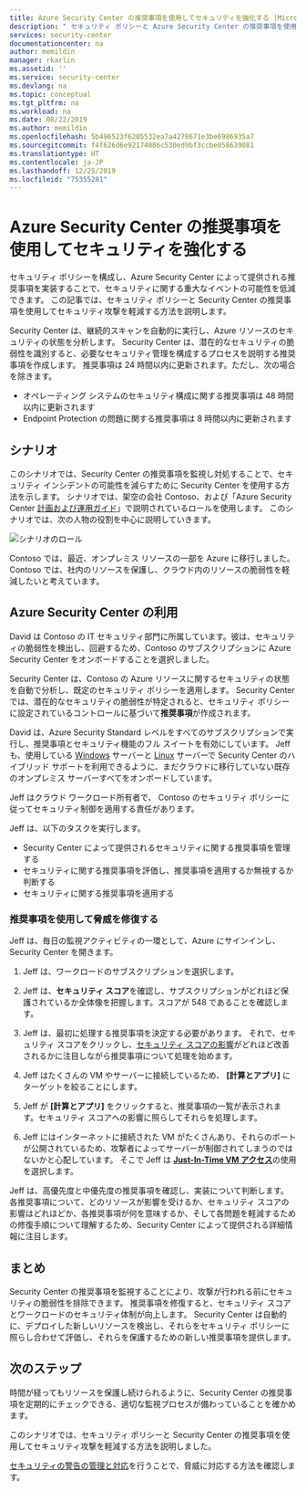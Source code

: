 ```yaml
---
title: Azure Security Center の推奨事項を使用してセキュリティを強化する |Microsoft Docs
description: " セキュリティ ポリシーと Azure Security Center の推奨事項を使用して、セキュリティ攻撃を軽減する方法を説明します。 "
services: security-center
documentationcenter: na
author: memildin
manager: rkarlin
ms.assetid: ''
ms.service: security-center
ms.devlang: na
ms.topic: conceptual
ms.tgt_pltfrm: na
ms.workload: na
ms.date: 08/22/2019
ms.author: memildin
ms.openlocfilehash: 5b496523f6205532ea7a4278671e3be6986935a7
ms.sourcegitcommit: f4f626d6e92174086c530ed9bf3ccbe058639081
ms.translationtype: HT
ms.contentlocale: ja-JP
ms.lasthandoff: 12/25/2019
ms.locfileid: "75355281"
---
```

# <a name="use-azure-security-center-recommendations-to-enhance-security"></a>Azure Security Center の推奨事項を使用してセキュリティを強化する
セキュリティ ポリシーを構成し、Azure Security Center によって提供される推奨事項を実装することで、セキュリティに関する重大なイベントの可能性を低減できます。 この記事では、セキュリティ ポリシーと Security Center の推奨事項を使用してセキュリティ攻撃を軽減する方法を説明します。 

Security Center は、継続的スキャンを自動的に実行し、Azure リソースのセキュリティの状態を分析します。 Security Center は、潜在的なセキュリティの脆弱性を識別すると、必要なセキュリティ管理を構成するプロセスを説明する推奨事項を作成します。 推奨事項は 24 時間以内に更新されます。ただし、次の場合を除きます。

- オペレーティング システムのセキュリティ構成に関する推奨事項は 48 時間以内に更新されます
- Endpoint Protection の問題に関する推奨事項は 8 時間以内に更新されます

## <a name="scenario"></a>シナリオ
このシナリオでは、Security Center の推奨事項を監視し対処することで、セキュリティ インシデントの可能性を減らすために Security Center を使用する方法を示します。 シナリオでは、架空の会社 Contoso、および「Azure Security Center [計画および運用ガイド](security-center-planning-and-operations-guide.md#security-roles-and-access-controls)」で説明されているロールを使用します。 このシナリオでは、次の人物の役割を中心に説明していきます。

![シナリオのロール](./media/security-center-using-recommendations/scenario-roles.png)

Contoso では、最近、オンプレミス リソースの一部を Azure に移行しました。 Contoso では、社内のリソースを保護し、クラウド内のリソースの脆弱性を軽減したいと考えています。

## <a name="use-azure-security-center"></a>Azure Security Center の利用
David は Contoso の IT セキュリティ部門に所属しています。彼は、セキュリティの脆弱性を検出し、回避するため、Contoso のサブスクリプションに Azure Security Center をオンボードすることを選択しました。 

Security Center は、Contoso の Azure リソースに関するセキュリティの状態を自動で分析し、既定のセキュリティ ポリシーを適用します。 Security Center では、潜在的なセキュリティの脆弱性が特定されると、セキュリティ ポリシーに設定されているコントロールに基づいて**推奨事項**が作成されます。 

David は、Azure Security Standard レベルをすべてのサブスクリプションで実行し、推奨事項とセキュリティ機能のフル スイートを有効にしています。 Jeff も、使用している [Windows](quick-onboard-windows-computer.md) サーバーと [Linux](quick-onboard-linux-computer.md) サーバーで Security Center のハイブリッド サポートを利用できるように、まだクラウドに移行していない既存のオンプレミス サーバーすべてをオンボードしています。

Jeff はクラウド ワークロード所有者で、 Contoso のセキュリティ ポリシーに従ってセキュリティ制御を適用する責任があります。 

Jeff は、以下のタスクを実行します。

- Security Center によって提供されるセキュリティに関する推奨事項を管理する
- セキュリティに関する推奨事項を評価し、推奨事項を適用するか無視するか判断する
- セキュリティに関する推奨事項を適用する

### <a name="remediate-threats-using-recommendations"></a>推奨事項を使用して脅威を修復する
Jeff は、毎日の監視アクティビティの一環として、Azure にサインインし、Security Center を開きます。 

1. Jeff は、ワークロードのサブスクリプションを選択します。

2. Jeff は、**セキュリティ スコア**を確認し、サブスクリプションがどれほど保護されているか全体像を把握します。スコアが 548 であることを確認します。

3. Jeff は、最初に処理する推奨事項を決定する必要があります。 それで、セキュリティ スコアをクリックし、[セキュリティ スコアの影響](security-center-secure-score.md)がどれほど改善されるかに注目しながら推奨事項について処理を始めます。

4. Jeff はたくさんの VM やサーバーに接続しているため、 **[計算とアプリ]** にターゲットを絞ることにします。

5. Jeff が **[計算とアプリ]** をクリックすると、推奨事項の一覧が表示されます。セキュリティ スコアへの影響に照らしてそれらを処理します。

6. Jeff にはインターネットに接続された VM がたくさんあり、それらのポートが公開されているため、攻撃者によってサーバーが制御されてしまうのではないかと心配しています。 そこで Jeff は [**Just-In-Time VM アクセス**](security-center-just-in-time.md)の使用を選択します。

Jeff は、高優先度と中優先度の推奨事項を確認し、実装について判断します。 各推奨事項について、どのリソースが影響を受けるか、セキュリティ スコアの影響はどれほどか、各推奨事項が何を意味するか、そして各問題を軽減するための修復手順について理解するため、Security Center によって提供される詳細情報に注目します。

## <a name="conclusion"></a>まとめ
Security Center の推奨事項を監視することにより、攻撃が行われる前にセキュリティの脆弱性を排除できます。 推奨事項を修復すると、セキュリティ スコアとワークロードのセキュリティ体制が向上します。 Security Center は自動的に、デプロイした新しいリソースを検出し、それらをセキュリティ ポリシーに照らし合わせて評価し、それらを保護するための新しい推奨事項を提供します。


## <a name="next-steps"></a>次のステップ
時間が経ってもリソースを保護し続けられるように、Security Center の推奨事項を定期的にチェックできる、適切な監視プロセスが備わっていることを確かめます。

このシナリオでは、セキュリティ ポリシーと Security Center の推奨事項を使用してセキュリティ攻撃を軽減する方法を説明しました。

[セキュリティの警告の管理と対応](security-center-managing-and-responding-alerts.md)を行うことで、脅威に対応する方法を確認します。
